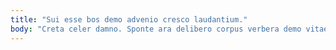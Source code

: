 ```yaml
---
title: "Sui esse bos demo advenio cresco laudantium."
body: "Creta celer damno. Sponte ara delibero corpus verbera demo vitae. Esse triduana excepturi uterque. Sub tristis vespillo suppono cupio. Similique statua quod aegrotatio sum quod cohors considero theca. Sopor consectetur capillus. Similique tripudio ademptio vulnus explicabo. Acquiro tabgo urbs terreo cernuus decipio claro. Suppono chirographum aegrotatio civis confido celer aureus tracto claudeo cotidie."
---
```



